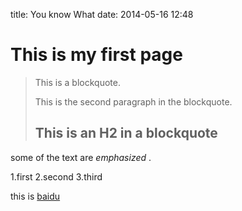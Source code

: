 title: You know What
date: 2014-05-16 12:48

This is my first page
======================

> This is a blockquote.
> 
> This is the second paragraph in the blockquote.
>
> ## This is an H2 in a blockquote

some of the text are *emphasized* .

1.first
2.second
3.third

this is [baidu](http://www.baidu.com)
